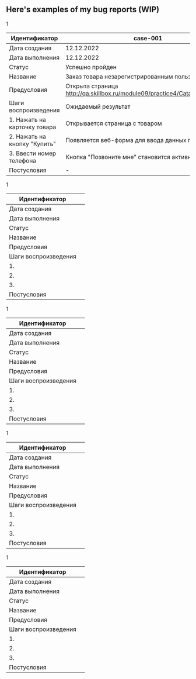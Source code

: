 ## Here's examples of my bug reports (WIP)

 [//]: <details>
  <summary>1</summary>

| Идентификатор      |   case-001  |
| ----------- | ----------- |
| Дата создания   |    12.12.2022     |
| Дата выполнения   |    12.12.2022     | 
| Статус   |   Успешно пройден      |
| Название   |    Заказ товара незарегистрированным пользователем     |
| Предусловия   |   Открыта страница http://qa.skillbox.ru/module09/practice4/Catalog/index.html      |
| Шаги воспроизведения   |    Ожидаемый результат     |
|1. Нажать на карточку товара   |   Открывается страница с товаром      |
|2. Нажать на кнопку "Купить"  |     Появляется веб-форма для ввода данных покупателя    |
|3. Ввести номер телефона   |   Кнопка "Позвоните мне" становится активной   |
| Постусловия   |    -    |

</details>

 [//]: <details>
  <summary>1</summary>

| Идентификатор      |     |
| ----------- | ----------- |
| Дата создания   |         |
| Дата выполнения   |         | 
| Статус   |         |
| Название   |         |
| Предусловия   |         |
| Шаги воспроизведения   |         |
|1.   |         |
| 2.  |         |
| 3.   |      |
| Постусловия   |         |

</details>


 [//]: <details>
  <summary>1</summary>

| Идентификатор      |     |
| ----------- | ----------- |
| Дата создания   |         |
| Дата выполнения   |         | 
| Статус   |         |
| Название   |         |
| Предусловия   |         |
| Шаги воспроизведения   |         |
|1.   |         |
| 2.  |         |
| 3.   |      |
| Постусловия   |         |

</details>

 [//]: <details>
  <summary>1</summary>

| Идентификатор      |     |
| ----------- | ----------- |
| Дата создания   |         |
| Дата выполнения   |         | 
| Статус   |         |
| Название   |         |
| Предусловия   |         |
| Шаги воспроизведения   |         |
|1.   |         |
| 2.  |         |
| 3.   |      |
| Постусловия   |         |

</details>

 [//]: <details>
  <summary>1</summary>

| Идентификатор      |     |
| ----------- | ----------- |
| Дата создания   |         |
| Дата выполнения   |         | 
| Статус   |         |
| Название   |         |
| Предусловия   |         |
| Шаги воспроизведения   |         |
|1.   |         |
| 2.  |         |
| 3.   |      |
| Постусловия   |         |

</details>